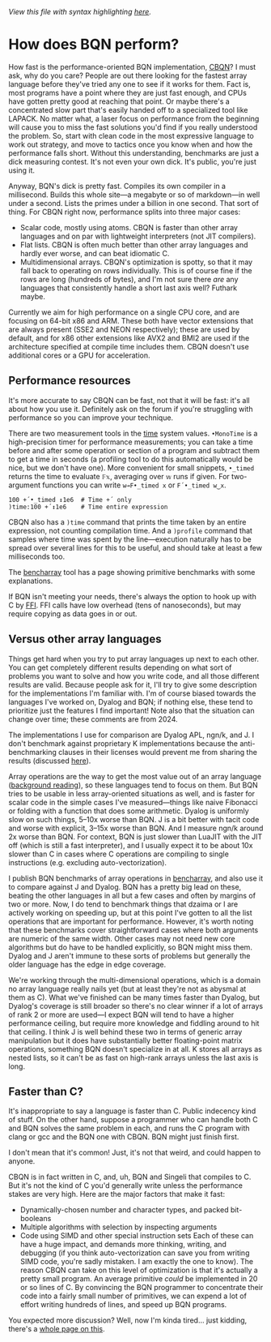 *View this file with syntax highlighting [here](https://mlochbaum.github.io/BQN/implementation/perf.html).*

# How does BQN perform?

How fast is the performance-oriented BQN implementation, [CBQN](https://github.com/dzaima/CBQN)? I must ask, why do you care? People are out there looking for the fastest array language before they've tried any one to see if it works for them. Fact is, most programs have a point where they are just fast enough, and CPUs have gotten pretty good at reaching that point. Or maybe there's a concentrated slow part that's easily handed off to a specialized tool like LAPACK. No matter what, a laser focus on performance from the beginning will cause you to miss the fast solutions you'd find if you really understood the problem. So, start with clean code in the most expressive language to work out strategy, and move to tactics once you know when and how the performance falls short. Without this understanding, benchmarks are just a dick measuring contest. It's not even your own dick. It's public, you're just using it.

Anyway, BQN's dick is pretty fast. Compiles its own compiler in a millisecond. Builds this whole site—a megabyte or so of markdown—in well under a second. Lists the primes under a billion in one second. That sort of thing. For CBQN right now, performance splits into three major cases:
- Scalar code, mostly using atoms. CBQN is faster than other array languages and on par with lightweight interpreters (not JIT compilers).
- Flat lists. CBQN is often much better than other array languages and hardly ever worse, and can beat idiomatic C.
- Multidimensional arrays. CBQN's optimization is spotty, so that it may fall back to operating on rows individually. This is of course fine if the rows are long (hundreds of bytes), and I'm not sure there _are_ any languages that consistently handle a short last axis well? Futhark maybe.

Currently we aim for high performance on a single CPU core, and are focusing on 64-bit x86 and ARM. These both have vector extensions that are always present (SSE2 and NEON respectively); these are used by default, and for x86 other extensions like AVX2 and BMI2 are used if the architecture specified at compile time includes them. CBQN doesn't use additional cores or a GPU for acceleration.

## Performance resources

It's more accurate to say CBQN can be fast, not that it will be fast: it's all about how you use it. Definitely ask on the forum if you're struggling with performance so you can improve your technique.

There are two measurement tools in the [time](../spec/system.md#time) system values. `•MonoTime` is a high-precision timer for performance measurements; you can take a time before and after some operation or section of a program and subtract them to get a time in seconds (a profiling tool to do this automatically would be nice, but we don't have one). More convenient for small snippets, `•_timed` returns the time to evaluate `𝔽𝕩`, averaging over `𝕨` runs if given. For two-argument functions you can write `w⊸F•_timed x` or `F´•_timed w‿x`.

    100 +´•_timed ↕1e6  # Time +´ only
    )time:100 +´↕1e6    # Time entire expression

CBQN also has a `)time` command that prints the time taken by an entire expression, not counting compilation time. And a `)profile` command that samples where time was spent by the line—execution naturally has to be spread over several lines for this to be useful, and should take at least a few milliseconds too.

The [bencharray](https://mlochbaum.github.io/bencharray/pages/summary.html) tool has a page showing primitive benchmarks with some explanations.

If BQN isn't meeting your needs, there's always the option to hook up with C by [FFI](../doc/ffi.md). FFI calls have low overhead (tens of nanoseconds), but may require copying as data goes in or out.

## Versus other array languages

Things get hard when you try to put array languages up next to each other. You can get completely different results depending on what sort of problems you want to solve and how you write code, and all those different results are valid. Because people ask for it, I'll try to give some description for the implementations I'm familiar with. I'm of course biased towards the languages I've worked on, Dyalog and BQN; if nothing else, these tend to prioritize just the features I find important! Note also that the situation can change over time; these comments are from 2024.

The implementations I use for comparison are Dyalog APL, ngn/k, and J. I don't benchmark against proprietary K implementations because the anti-benchmarking clauses in their licenses would prevent me from sharing the results (discussed [here](kclaims.md)).

Array operations are the way to get the most value out of an array language ([background reading](https://aplwiki.com/wiki/Performance)), so these languages tend to focus on them. But BQN tries to be usable in less array-oriented situations as well, and is faster for scalar code in the simple cases I've measured—things like naive Fibonacci or folding with a function that does some arithmetic. Dyalog is uniformly slow on such things, 5–10x worse than BQN. J is a bit better with tacit code and worse with explicit, 3–15x worse than BQN. And I measure ngn/k around 2x worse than BQN. For context, BQN is just slower than LuaJIT with the JIT off (which is still a fast interpreter), and I usually expect it to be about 10x slower than C in cases where C operations are compiling to single instructions (e.g. excluding auto-vectorization).

I publish BQN benchmarks of array operations in [bencharray](https://mlochbaum.github.io/bencharray/pages/summary.html), and also use it to compare against J and Dyalog. BQN has a pretty big lead on these, beating the other languages in all but a few cases and often by margins of two or more. Now, I do tend to benchmark things that dzaima or I are actively working on speeding up, but at this point I've gotten to all the list operations that are important for performance. However, it's worth noting that these benchmarks cover straightforward cases where both arguments are numeric of the same width. Other cases may not need new core algorithms but do have to be handled explicitly, so BQN might miss them. Dyalog and J aren't immune to these sorts of problems but generally the older language has the edge in edge coverage.

We're working through the multi-dimensional operations, which is a domain no array language really nails yet (but at least they're not as abysmal at them as C). What we've finished can be many times faster than Dyalog, but Dyalog's coverage is still broader so there's no clear winner if a lot of arrays of rank 2 or more are used—I expect BQN will tend to have a higher performance ceiling, but require more knowledge and fiddling around to hit that ceiling. I think J is well behind these two in terms of generic array manipulation but it does have substantially better floating-point matrix operations, something BQN doesn't specialize in at all. K stores all arrays as nested lists, so it can't be as fast on high-rank arrays unless the last axis is long.

## Faster than C?

It's inappropriate to say a language is faster than C. Public indecency kind of stuff. On the other hand, suppose a programmer who can handle both C and BQN solves the same problem in each, and runs the C program with clang or gcc and the BQN one with CBQN. BQN might just finish first.

I don't mean that it's common! Just, it's not that weird, and could happen to anyone.

CBQN is in fact written in C, and, uh, BQN and Singeli that compiles to C. But it's not the kind of C you'd generally write unless the performance stakes are very high. Here are the major factors that make it fast:
- Dynamically-chosen number and character types, and packed bit-booleans
- Multiple algorithms with selection by inspecting arguments
- Code using SIMD and other special instruction sets
Each of these can have a huge impact, and demands more thinking, writing, and debugging (if you think auto-vectorization can save you from writing SIMD code, you're sadly mistaken. I am exactly the one to know). The reason CBQN can take on this level of optimization is that it's actually a pretty small program. An average primitive *could* be implemented in 20 or so lines of C. By convincing the BQN programmer to concentrate their code into a fairly small number of primitives, we can expend a lot of effort writing hundreds of lines, and speed up BQN programs.

You expected more discussion? Well, now I'm kinda tired… just kidding, there's a [whole page on this](versusc.md).

